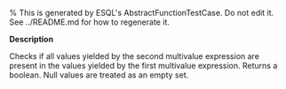 % This is generated by ESQL's AbstractFunctionTestCase. Do not edit it. See ../README.md for how to regenerate it.

**Description**

Checks if all values yielded by the second multivalue expression are present in the values yielded by the first multivalue expression. Returns a boolean. Null values are treated as an empty set.

